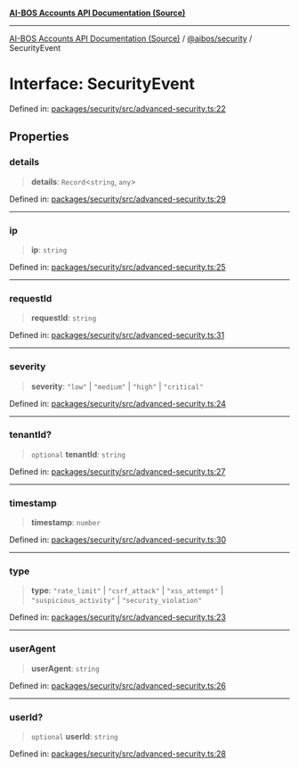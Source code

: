 [**AI-BOS Accounts API Documentation (Source)**](../../../README.md)

***

[AI-BOS Accounts API Documentation (Source)](../../../README.md) / [@aibos/security](../README.md) / SecurityEvent

# Interface: SecurityEvent

Defined in: [packages/security/src/advanced-security.ts:22](https://github.com/pohlai88/accounts/blob/40016c553531e31c50d7dcad114ff9c2ce691261/packages/security/src/advanced-security.ts#L22)

## Properties

### details

> **details**: `Record`\<`string`, `any`\>

Defined in: [packages/security/src/advanced-security.ts:29](https://github.com/pohlai88/accounts/blob/40016c553531e31c50d7dcad114ff9c2ce691261/packages/security/src/advanced-security.ts#L29)

***

### ip

> **ip**: `string`

Defined in: [packages/security/src/advanced-security.ts:25](https://github.com/pohlai88/accounts/blob/40016c553531e31c50d7dcad114ff9c2ce691261/packages/security/src/advanced-security.ts#L25)

***

### requestId

> **requestId**: `string`

Defined in: [packages/security/src/advanced-security.ts:31](https://github.com/pohlai88/accounts/blob/40016c553531e31c50d7dcad114ff9c2ce691261/packages/security/src/advanced-security.ts#L31)

***

### severity

> **severity**: `"low"` \| `"medium"` \| `"high"` \| `"critical"`

Defined in: [packages/security/src/advanced-security.ts:24](https://github.com/pohlai88/accounts/blob/40016c553531e31c50d7dcad114ff9c2ce691261/packages/security/src/advanced-security.ts#L24)

***

### tenantId?

> `optional` **tenantId**: `string`

Defined in: [packages/security/src/advanced-security.ts:27](https://github.com/pohlai88/accounts/blob/40016c553531e31c50d7dcad114ff9c2ce691261/packages/security/src/advanced-security.ts#L27)

***

### timestamp

> **timestamp**: `number`

Defined in: [packages/security/src/advanced-security.ts:30](https://github.com/pohlai88/accounts/blob/40016c553531e31c50d7dcad114ff9c2ce691261/packages/security/src/advanced-security.ts#L30)

***

### type

> **type**: `"rate_limit"` \| `"csrf_attack"` \| `"xss_attempt"` \| `"suspicious_activity"` \| `"security_violation"`

Defined in: [packages/security/src/advanced-security.ts:23](https://github.com/pohlai88/accounts/blob/40016c553531e31c50d7dcad114ff9c2ce691261/packages/security/src/advanced-security.ts#L23)

***

### userAgent

> **userAgent**: `string`

Defined in: [packages/security/src/advanced-security.ts:26](https://github.com/pohlai88/accounts/blob/40016c553531e31c50d7dcad114ff9c2ce691261/packages/security/src/advanced-security.ts#L26)

***

### userId?

> `optional` **userId**: `string`

Defined in: [packages/security/src/advanced-security.ts:28](https://github.com/pohlai88/accounts/blob/40016c553531e31c50d7dcad114ff9c2ce691261/packages/security/src/advanced-security.ts#L28)
